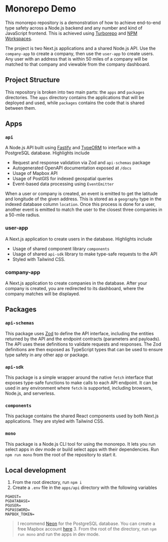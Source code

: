# Monorepo Demo

This monorepo repository is a demonstration of how to achieve end-to-end type safety across a Node.js backend and any number and kind of JavaScript frontend. This is achieved using [Turborepo](https://turbo.build/repo) and [NPM Workspaces](https://docs.npmjs.com/cli/v7/using-npm/workspaces).

The project is two Next.js applications and a shared Node.js API. Use the `company-app` to create a company, then use the `user-app` to create users. Any user with an address that is within 50 miles of a company will be matched to that company and viewable from the company dashboard.

## Project Structure

This repository is broken into two main parts: the `apps` and `packages` directories.
The `apps` directory contains the applications that will be deployed and used, while `packages` contains the code that is shared between them.

## Apps

### `api`

A Node.js API built using [Fastify](https://fastify.dev/) and [TypeORM](https://typeorm.io/) to interface with a PostgreSQL database. Highlights include

- Request and response validation via Zod and `api-schemas` package
- Autogenerated OpenAPI documentation exposed at `/docs`
- Usage of Mapbox API
- Usage of PostGIS for indexed geospatial queries
- Event-based data processing using `EventEmitter`

When a user or company is created, an event is emitted to get the latitude and longitude of the given address. This is stored as a `geography` type in the indexed database column `location`. Once this process is done for a user, another event is emitted to match the user to the closest three companies in a 50-mile radius.

### user-app

A Next.js application to create users in the database. Highlights include

- Usage of shared component library `components`
- Usage of shared `api-sdk` library to make type-safe requests to the API
- Styled with Tailwind CSS.

### company-app

A Next.js application to create companies in the database. After your company is created, you are redirected to its dashboard, where the company matches will be displayed.

## Packages

### `api-schemas`

This package uses [Zod](https://github.com/colinhacks/zod) to define the API interface, including the entities returned by the API and the endpoint contracts (parameters and payloads). The API uses these definitions to validate requests and responses. The Zod definitions are then exposed as TypeScript types that can be used to ensure type safety in any other app or package.

### `api-sdk`

This package is a simple wrapper around the native `fetch` interface that exposes type-safe functions to make calls to each API endpoint. It can be used in any environment where `fetch` is supported, including browsers, Node.js, and serverless.

### `components`

This package contains the shared React components used by both Next.js applications. They are styled with Tailwind CSS.

### `mono`

This package is a Node.js CLI tool for using the monorepo. It lets you run select apps in dev mode or build select apps with their dependencies. Run `npm run mono` from the root of the repository to start it.

## Local development

1. From the root directory, run `npm i`
2. Create a `.env` file in the `apps/api` directory with the following variables

```
PGHOST=
PGDATABASE=
PGUSER=
PGPASSWORD=
MAPBOX_TOKEN=
```

> I recommend [Neon](https://neon.tech/) for the PostgreSQL database. You can create a free Mapbox account [here](https://www.mapbox.com/) 3. From the root of the directory, run `npm run mono` and run the apps in dev mode.
